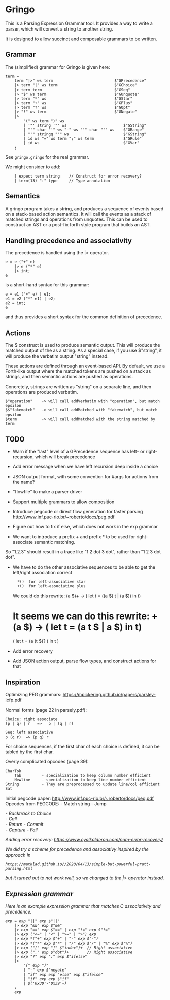 # Gringo

This is a Parsing Expression Grammar tool. It provides a way
to write a parser, which will convert a string to another string.

It is designed to allow succinct and composable grammars to be
written.

## Grammar

The (simplified) grammar for Gringo is given here:

	term = 
		term "|>" ws term 							$"GPrecedence"
		|> term "|" ws term 						$"GChoice"
		|> term term								$"GSeq"
		|> "$" ws term								$"GUnquote"
		|> term "*" ws								$"GStar"
		|> term "+" ws								$"GPlus"
		|> term "?" ws								$"GOpt"
		|> "!" ws term								$"GNegate"
		|> 
			"(" ws term ")" ws							
			| '"' string '"' ws							$"GString"
			| "'" char "'" ws "-" ws "'" char "'" ws	$"GRange"
			| "'" stringq "'" ws						$"GString"
			| id ws "=" ws term ";" ws term				$"GRule"
			| id ws										$"GVar"
		;

See `gringo.gringo` for the real grammar.

We might consider to add:

		| expect term string	// Construct for error recovery?
		| term(13) ":" type		// Type annotation

## Semantics

A gringo program takes a string, and produces a sequence of events based
on a stack-based action semantics. It will call the events as a stack of 
matched strings and operations from unquotes. This can be used to construct
an AST or a post-fix forth style program that builds an AST.

## Handling precedence and associativity

The precedence is handled using the |> operator.

	e = e ("+" e)
		|> e ("*" e)
		|> int;
	e
	
is a short-hand syntax for this grammar:

	e = e1 ("+" e) | e1;
	e1 = e2 ("*" e1) | e2;
	e2 = int;
	e

and thus provides a short syntax for the common definition of precedence.

## Actions

The $<term> construct is used to produce semantic output. This will produce
the matched output of the <term> as a string. As a special case, if you use
$"string", it will produce the verbatim output "string" instead.

These actions are defined through an event-based API. By default, we use a
Forth-like output where the matched tokens are pushed on a stack as strings, 
and then semantic actions are pushed as operations.

Concretely, strings are written as "string" on a separate line, and then 
operations are produced verbatim.

	$"operation"	-> will call addVerbatim with "operation", but match epsilon
	$$"fakematch"	-> will call addMatched with "fakematch", but match epsilon
	$term			-> will call addMatched with the string matched by term

## TODO

- Warn if the "last" level of a GPrecedence sequence has left- or right-
  recursion, which will break precedence

- Add error message when we have left recursion deep inside a choice

- JSON output format, with some convention for #args for actions from the name?

- "flowfile" to make a parser driver

- Support multiple grammars to allow composition

- Introduce pegcode or direct flow generation for faster parsing
	http://www.inf.puc-rio.br/~roberto/docs/peg.pdf

- Figure out how to fix if else, which does not work in the exp grammar

- We want to introduce a prefix + and prefix * to be used for
right-associate semantic matching.

So "1.2.3" should result in a trace like "1 2 dot 3 dot", rather than "1 2 3 dot dot".

- We have to do the other associative sequences to be able to get the
  left/right association correct

		*()  for left-associative star
		+()  for left-associative plus

  We could do this rewrite:
	(a $)+ ->
	( let t = ((a $) t | (a $)) in t)

  It seems we can do this rewrite:
	+(a $) ->
	( let t = (a t $ | a $) in t)
	==
	( let t = (a (t $)? ) in t )

- Add error recovery

- Add JSON action output, parse flow types, and construct actions for that

## Inspiration

Optimizing PEG grammars:
https://mpickering.github.io/papers/parsley-icfp.pdf

Normal forms (page 22 in parsely.pdf):

	Choice: right associate
	(p | q) | r   =>   p | (q | r)

	Seq: left associative
	p (q r)  => (p q) r

For choice sequences, if the first char of each choice is defined, it can be tabled by the
first char.

Overly complicated opcodes (page 39):

	CharTok
		Tab			- specialization to keep column number efficient
		Newline		- specialization to keep line number efficient
	String			- They are preprocessed to update line/col efficient
	Sat

Initial pegcode paper:
http://www.inf.puc-rio.br/~roberto/docs/peg.pdf
Opcodes from PEGCODE:
	- Match string
	- Jump <address>
	- Backtrack to Choice <address>
	- Call <address>
	- Return
	- Commit <address>
	- Capture
	- Fail

Adding error recovery:
https://www.eyalkalderon.com/nom-error-recovery/

We did try a scheme for precedence and associativy inspired by the approach in

	https://matklad.github.io//2020/04/13/simple-but-powerful-pratt-parsing.html

but it turned out to not work well, so we changed to the |> operator instead.

## Expression grammar

Here is an example expression grammar that matches C
associativity and precedence.

	exp = exp "||" exp $"||"
		|> exp "&&" exp $"&&"
		|> exp "==" exp $"==" | exp "!=" exp $"!="
		|> exp ("<=" | "<" | ">=" | ">") exp
		|> exp *("+" exp $"+" | "-" exp $"-")
		|> exp *("*" exp $"*" | "/" exp $"/" | "%" exp $"%")
		|> exp ("[" exp "]" $"index")+	// Right associative
		|> exp ("." exp $"dot")+		// Right associative
		|> exp "?" exp ":" exp $"ifelse"
		|> 
			"(" exp ")"
			| "-" exp $"negate"
			| "if" exp exp "else" exp $"ifelse" 
			| "if" exp exp $"if"
			| $('0x30'-'0x39'+)
		;
		exp
